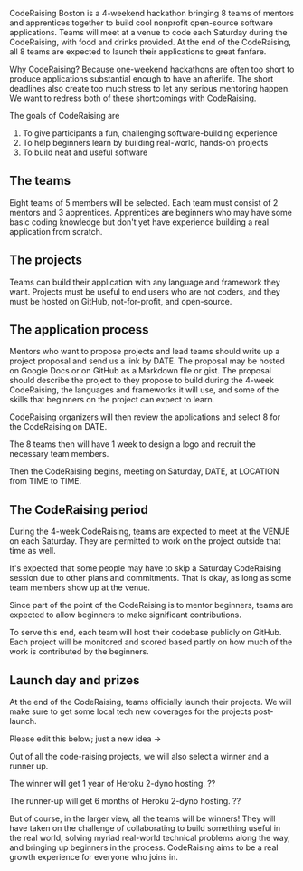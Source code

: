 
CodeRaising Boston is a 4-weekend hackathon bringing 8 teams of mentors and
apprentices together to build cool nonprofit open-source software applications.
Teams will meet at a venue to code each Saturday during the CodeRaising, with
food and drinks provided. At the end of the CodeRaising, all 8 teams are
expected to launch their applications to great fanfare.

Why CodeRaising? Because one-weekend hackathons are often too short to produce
applications substantial enough to have an afterlife.  The short deadlines also
create too much stress to let any serious mentoring happen.  We want to redress
both of these shortcomings with CodeRaising.

The goals of CodeRaising are 

1. To give participants a fun, challenging software-building experience
2. To help beginners learn by building real-world, hands-on projects
3. To build neat and useful software

## The teams

Eight teams of 5 members will be selected. Each team must consist of 2 mentors
and 3 apprentices. Apprentices are beginners who may have some basic coding
knowledge but don't yet have experience building a real application from
scratch. 

## The projects

Teams can build their application with any language and framework they want.
Projects must be useful to end users who are not coders, and they must be hosted
on GitHub, not-for-profit, and open-source.

## The application process

Mentors who want to propose projects and lead teams should write up a project
proposal and send us a link by DATE. The proposal may be hosted on Google Docs
or on GitHub as a Markdown file or gist.  The proposal should describe the
project to they propose to build during the 4-week CodeRaising, the languages and 
frameworks it will use, and some of the skills that beginners on the project
can expect to learn.

CodeRaising organizers will then review the applications and select 8 for
the CodeRaising on DATE.

The 8 teams then will have 1 week to design a logo and recruit the necessary 
team members.  

Then the CodeRaising begins, meeting on Saturday, DATE, at LOCATION from TIME
to TIME.

## The CodeRaising period

During the 4-week CodeRaising, teams are expected to meet at the VENUE on each
Saturday. They are permitted to work on the project outside that time as well.

It's expected that some people may have to skip a Saturday CodeRaising session
due to other plans and commitments. That is okay, as long as some team members
show up at the venue.

Since part of the point of the CodeRaising is to mentor beginners, teams
are expected to allow beginners to make significant contributions.

To serve this end, each team will host their codebase publicly on GitHub.  Each
project will be monitored and scored based partly on how much of the work is
contributed by the beginners.

## Launch day and prizes

At the end of the CodeRaising, teams officially launch their projects. We will make 
sure to get some local tech new coverages for the projects post-launch. 

Please edit this below; just a new idea -> 

Out of all the code-raising projects, we will also select a winner and a runner up. 

The winner will get 1 year of Heroku 2-dyno hosting. ??

The runner-up will get 6 months of Heroku 2-dyno hosting. ??

But of course, in the larger view, all the teams will be winners! They will
have taken on the challenge of collaborating to build something useful in the
real world, solving myriad real-world technical problems along the way, and
bringing up beginners in the process.  CodeRaising aims to be a real growth
experience for everyone who joins in.



